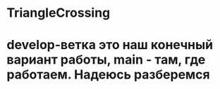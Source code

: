 # TriangleCrossing
# develop-ветка это наш конечный вариант работы, main - там, где работаем. Надеюсь разберемся
